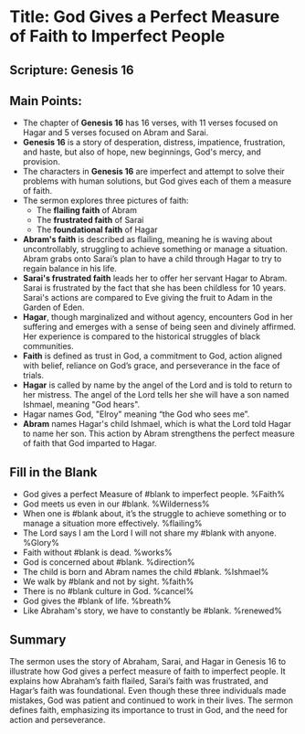 # Title: God Gives a Perfect Measure of Faith to Imperfect People

## Scripture: Genesis 16

## Main Points:

- The chapter of **Genesis 16** has 16 verses, with 11 verses focused on Hagar and 5 verses focused on Abram and Sarai.
- **Genesis 16** is a story of desperation, distress, impatience, frustration, and haste, but also of hope, new beginnings, God's mercy, and provision.
- The characters in **Genesis 16** are imperfect and attempt to solve their problems with human solutions, but God gives each of them a measure of faith.
- The sermon explores three pictures of faith:
  - The **flailing faith** of Abram
  - The **frustrated faith** of Sarai
  - The **foundational faith** of Hagar
- **Abram's faith** is described as flailing, meaning he is waving about uncontrollably, struggling to achieve something or manage a situation. Abram grabs onto Sarai’s plan to have a child through Hagar to try to regain balance in his life.
- **Sarai's frustrated faith** leads her to offer her servant Hagar to Abram. Sarai is frustrated by the fact that she has been childless for 10 years. Sarai's actions are compared to Eve giving the fruit to Adam in the Garden of Eden.
- **Hagar**, though marginalized and without agency, encounters God in her suffering and emerges with a sense of being seen and divinely affirmed. Her experience is compared to the historical struggles of black communities.
- **Faith** is defined as trust in God, a commitment to God, action aligned with belief, reliance on God’s grace, and perseverance in the face of trials.
- **Hagar** is called by name by the angel of the Lord and is told to return to her mistress. The angel of the Lord tells her she will have a son named Ishmael, meaning "God hears".
- Hagar names God, "Elroy" meaning “the God who sees me”.
- **Abram** names Hagar's child Ishmael, which is what the Lord told Hagar to name her son. This action by Abram strengthens the perfect measure of faith that God imparted to Hagar.

## Fill in the Blank

- God gives a perfect Measure of #blank to imperfect people. %Faith%
- God meets us even in our #blank. %Wilderness%
- When one is #blank about, it’s the struggle to achieve something or to manage a situation more effectively. %flailing%
- The Lord says I am the Lord I will not share my #blank with anyone. %Glory%
- Faith without #blank is dead. %works%
- God is concerned about #blank. %direction%
- The child is born and Abram names the child #blank. %Ishmael%
- We walk by #blank and not by sight. %faith%
- There is no #blank culture in God. %cancel%
- God gives the #blank of life. %breath%
- Like Abraham's story, we have to constantly be #blank. %renewed%

## Summary

The sermon uses the story of Abraham, Sarai, and Hagar in Genesis 16 to illustrate how God gives a perfect measure of faith to imperfect people. It explains how Abraham’s faith flailed, Sarai’s faith was frustrated, and Hagar’s faith was foundational. Even though these three individuals made mistakes, God was patient and continued to work in their lives. The sermon defines faith, emphasizing its importance to trust in God, and the need for action and perseverance.
